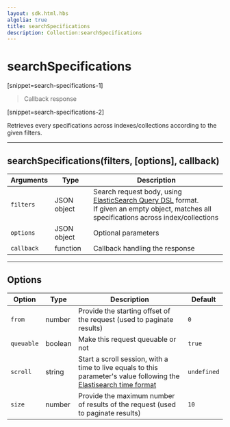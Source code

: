 ```yaml
---
layout: sdk.html.hbs
algolia: true
title: searchSpecifications
description: Collection:searchSpecifications
---
```

  

# searchSpecifications

[snippet=search-specifications-1]
> Callback response

[snippet=search-specifications-2]

Retrieves every specifications across indexes/collections according to the given filters.

---

## searchSpecifications(filters, [options], callback)

| Arguments | Type | Description |
|---------------|---------|----------------------------------------|
| ``filters`` | JSON object | Search request body, using [ElasticSearch Query DSL](https://www.elastic.co/guide/en/elasticsearch/reference/5.x/search-request-body.html) format. <br>If given an empty object, matches all specifications across index/collections |
| ``options`` | JSON object | Optional parameters |
| ``callback`` | function | Callback handling the response |

---

## Options

| Option | Type | Description | Default |
|---------------|---------|----------------------------------------|---------|
| ``from`` | number | Provide the starting offset of the request (used to paginate results) | ``0`` |
| ``queuable`` | boolean | Make this request queuable or not  | ``true`` |
| ``scroll`` | string | Start a scroll session, with a time to live equals to this parameter's value following the [Elastisearch time format](https://www.elastic.co/guide/en/elasticsearch/reference/5.0/common-options.html#time-units) | ``undefined`` |
| ``size`` | number | Provide the maximum number of results of the request (used to paginate results) | ``10`` |
